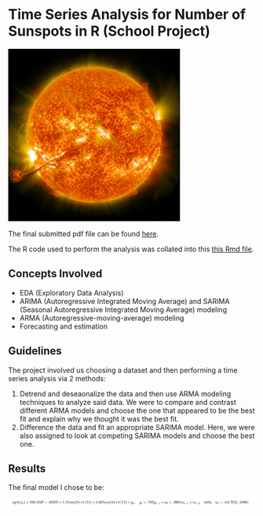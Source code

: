 # Time Series Analysis for Number of Sunspots in R (School Project)

<img src = "nasa-JHyiw_dpALk-unsplash.jpg" alt = "" width = "350" height = "350">

The final submitted pdf file can be found [here](https://github.com/sheldonkappel/sunspots_time_series_analysis/blob/main/STAT%205550%20Final%20Project.pdf).

The R code used to perform the analysis was collated into this [this Rmd file](https://github.com/sheldonkappel/sunspots_time_series_analysis/blob/main/STAT_5550_Project.Rmd).

## Concepts Involved
* EDA (Exploratory Data Analysis)
* ARIMA (Autoregressive Integrated Moving Average) and SARIMA (Seasonal Autoregressive Integrated Moving Average) modeling
* ARMA (Autoregressive-moving-average) modeling
* Forecasting and estimation

## Guidelines
The project involved us choosing a dataset and then performing a time series analysis via 2 methods:

1. Detrend and deseaonalize the data and then use ARMA modeling techniques to analyze said data. We were to compare and contrast different ARMA models and choose the one that appeared to be the best fit and explain why we thought it was the best fit.
2. Difference the data and fit an appropriate SARIMA model. Here, we were also assigned to look at competing SARIMA models and choose the best one.

## Results
The final model I chose to be:

<img src = "capture.PNG" alt = "">
